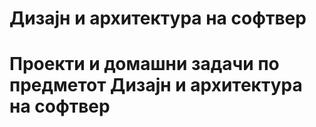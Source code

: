 # Дизаjн и архитектура на софтвер
# Проекти и домашни задачи по предметот Дизајн и архитектура на софтвер
